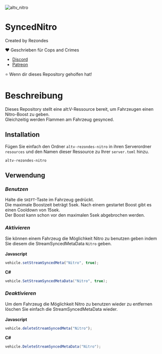 ![altv_nitro](https://user-images.githubusercontent.com/53814896/230714537-c1408ef6-8e5f-48fd-a093-74cbdf1bafaf.gif)

# SyncedNitro
 
Created by Rezondes

❤️ Geschrieben für Cops and Crimes <br>
- [Discord](http://discord.copsandcrimes.de/) <br>
- [Patreon](http://patreon.copsandcrimes.de/) <br>

⭐ Wenn dir dieses Repository geholfen hat!

# Beschreibung
Dieses Repository stellt eine alt:V-Ressource bereit, um Fahrzeugen einen Nitro-Boost zu geben. <br>
Gleichzeitig werden Flammen am Fahrzeug gesynced.

## Installation
Fügen Sie einfach den Ordner `altv-rezondes-nitro` in ihren Serverordner `resources` und den Namen dieser Ressource zu Ihrer `server.toml` hinzu.

```
altv-rezondes-nitro
```

## Verwendung
### _Benutzen_
Halte die `SHIFT`-Taste im Fahrzeug gedrückt. <br>
Die maximale Boostzeit beträgt 5sek. Nach einem gestartet Boost gibt es einen Cooldown von 15sek. <br>
Der Boost kann schon vor den maximalen 5sek abgebrochen werden. <br>

### _Aktivieren_
Sie können einem Fahrzeug die Möglichkeit Nitro zu benutzen geben indem Sie diesem die StreamSyncedMetaData `Nitro` geben. <br> 
<br>
**Javascript**
```js
vehicle.setStreamSyncedMeta("Nitro", true);
```
**C#**
```C#
vehicle.SetStreamSyncedMetaData("Nitro", true);
```

### _Deaktivieren_
Um dem Fahrzeug die Möglichkeit Nitro zu benutzen wieder zu entfernen löschen Sie einfach die StreamSyncedMetaData wieder. <br>
<br>
**Javascript**
```js
vehicle.deleteStreamSyncedMeta("Nitro");
```
**C#**
```C#
vehicle.DeleteStreamSyncedMetaData("Nitro");
```

